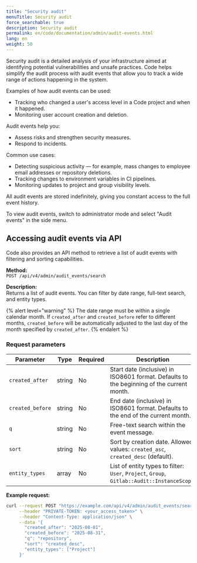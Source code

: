 ```yaml
---
title: "Security audit"
menuTitle: Security audit
force_searchable: true
description: Security audit
permalink: en/code/documentation/admin/audit-events.html
lang: en
weight: 50
---
```


Security audit is a detailed analysis of your infrastructure aimed at identifying potential vulnerabilities and unsafe practices. Code helps simplify the audit process with audit events that allow you to track a wide range of actions happening in the system.

Examples of how audit events can be used:

- Tracking who changed a user's access level in a Code project and when it happened.
- Monitoring user account creation and deletion.

Audit events help you:

- Assess risks and strengthen security measures.
- Respond to incidents.

Common use cases:

- Detecting suspicious activity — for example, mass changes to employee email addresses or repository deletions.
- Tracking changes to environment variables in CI pipelines.
- Monitoring updates to project and group visibility levels.

All audit events are stored indefinitely, giving you constant access to the full event history.

To view audit events, switch to administrator mode and select "Audit events" in the side menu.

## Accessing audit events via API

Code also provides an API method to retrieve a list of audit events with filtering and sorting capabilities.

**Method:**  
`POST /api/v4/admin/audit_events/search`

**Description:**  
Returns a list of audit events. You can filter by date range, full-text search, and entity types.

{% alert level="warning" %}
The date range must be within a single calendar month. If `created_after` and `created_before` refer to different months, `created_before` will be automatically adjusted to the last day of the month specified by `created_after`.
{% endalert %}

### Request parameters

| Parameter         | Type    | Required | Description                                                                                       |
|-------------------|---------|----------|---------------------------------------------------------------------------------------------------|
| `created_after`   | string  | No       | Start date (inclusive) in ISO8601 format. Defaults to the beginning of the current month.          |
| `created_before`  | string  | No       | End date (inclusive) in ISO8601 format. Defaults to the end of the current month.                  |
| `q`               | string  | No       | Free-text search within the event message.                                                         |
| `sort`            | string  | No       | Sort by creation date. Allowed values: `created_asc`, `created_desc` (default).                   |
| `entity_types`    | array   | No       | List of entity types to filter: `User`, `Project`, `Group`, `Gitlab::Audit::InstanceScope`.       |

**Example request:**

```bash
curl --request POST "https://example.com/api/v4/admin/audit_events/search" \
     --header "PRIVATE-TOKEN: <your_access_token>" \
     --header "Content-Type: application/json" \
     --data '{
       "created_after": "2025-08-01",
       "created_before": "2025-08-31",
       "q": "repository",
       "sort": "created_desc",
       "entity_types": ["Project"]
     }'
```
